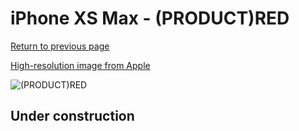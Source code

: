 # iPhone XS Max - (PRODUCT)RED

[Return to previous page](/iphone_x)

[High-resolution image from Apple](https://store.storeimages.cdn-apple.com/8756/as-images.apple.com/is/MRWQ2?wid=4500&hei=4500&fmt=png)

<div style="width: 500px"><img src="/almost_uncompressed/MRWQ2.webp" alt="(PRODUCT)RED"></div>

## Under construction
